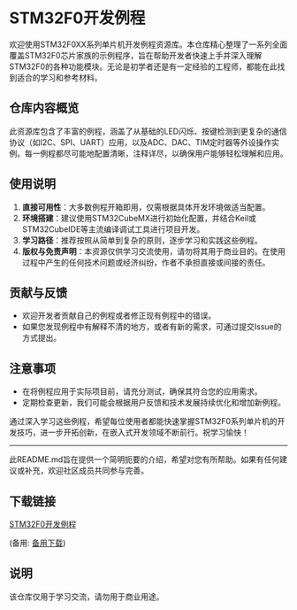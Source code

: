 # STM32F0开发例程

欢迎使用STM32F0XX系列单片机开发例程资源库。本仓库精心整理了一系列全面覆盖STM32F0芯片家族的示例程序，旨在帮助开发者快速上手并深入理解STM32F0的各种功能模块。无论是初学者还是有一定经验的工程师，都能在此找到适合的学习和参考材料。

## 仓库内容概览

此资源库包含了丰富的例程，涵盖了从基础的LED闪烁、按键检测到更复杂的通信协议（如I2C、SPI、UART）应用，以及ADC、DAC、TIM定时器等外设操作实例。每一例程都尽可能地配置清晰，注释详尽，以确保用户能够轻松理解和应用。

## 使用说明

1. **直接可用性**：大多数例程开箱即用，仅需根据具体开发环境做适当配置。
2. **环境搭建**：建议使用STM32CubeMX进行初始化配置，并结合Keil或STM32CubeIDE等主流编译调试工具进行项目开发。
3. **学习路径**：推荐按照从简单到复杂的原则，逐步学习和实践这些例程。
4. **版权与免责声明**：本资源仅供学习交流使用，请勿将其用于商业目的。在使用过程中产生的任何技术问题或经济纠纷，作者不承担直接或间接的责任。

## 贡献与反馈

- 欢迎开发者贡献自己的例程或者修正现有例程中的错误。
- 如果您发现例程中有解释不清的地方，或者有新的需求，可通过提交Issue的方式提出。

## 注意事项

- 在将例程应用于实际项目前，请充分测试，确保其符合您的应用需求。
- 定期检查更新，我们可能会根据用户反馈和技术发展持续优化和增加新例程。

通过深入学习这些例程，希望每位使用者都能快速掌握STM32F0系列单片机的开发技巧，进一步开拓创新，在嵌入式开发领域不断前行。祝学习愉快！

---

此README.md旨在提供一个简明扼要的介绍，希望对您有所帮助。如果有任何建议或补充，欢迎社区成员共同参与完善。

## 下载链接
[STM32F0开发例程](https://pan.quark.cn/s/fd34a85f9a79) 

(备用: [备用下载](https://pan.baidu.com/s/1PTjuWtEfczso3oVm0IiXiQ?pwd=1234))

## 说明

该仓库仅用于学习交流，请勿用于商业用途。
